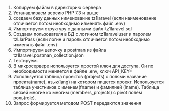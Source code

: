 1. Копируем файлы в директорию сервера
2. Устанавливаем версию PHP 7.3 и выше
3. создаем базу данных нименование tz1laravel (если наименование отличается потом необходимо изменять файл .env)
4. Импортируем структуру с данными файл-tz1laravel.sql
5. Создаем пользователя в БД с логином tz1laraveluser и паролем tzLlarPass (если логин и пароль отличается потом необходимо изменять файл .env)
6. Импортируем цепочку в postman из файла tz1laravel.postman_collection.json
7. Тестируем.
8. В микросервере используется простой ключ для доступа. Он по необходимости меняется в файле .env, ключ API_KEY=
9. Используется таблица проектов (projects) с полями название проекта(name), язык(lang) на котором пишется проект. Используется таблица участников с именем(fname) и фамилией (lname). Таблица связей многие ко многим (members_projects) с pivot полем роль(role). 
10. Запрос формируется методом POST передаются значения
    
